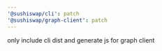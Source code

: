 ```yaml
---
'@sushiswap/cli': patch
'@sushiswap/graph-client': patch
---
```


only include cli dist and generate js for graph client
